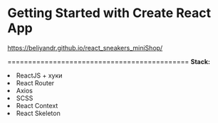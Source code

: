 # Getting Started with Create React App

https://beliyandr.github.io/react_sneakers_miniShop/

============================================
<b>Stack:</b>

<li> ReactJS + хуки </li>
<li> React Router </li>
<li> Axios </li>
<li> SCSS </li>
<li> React Context </li>
<li> React Skeleton </li>

